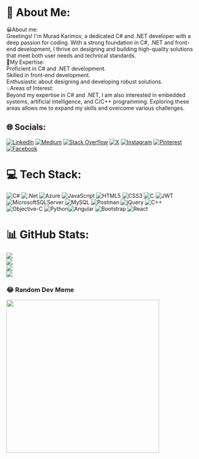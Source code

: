 # 💫 About Me:
😀About me:<br>Greetings! I'm Murad Karimov, a dedicated C# and .NET developer with a deep passion for coding. With a strong foundation in C#, .NET and front-end development, I thrive on designing and building high-quality solutions that meet both user needs and technical standards.<br>🚀My Expertise:<br>Proficient in C# and .NET development.<br>Skilled in front-end development.<br>Enthusiastic about designing and developing robust solutions.<br>💡Areas of Interest:<br>Beyond my expertise in C# and .NET, I am also interested in embedded systems, artificial intelligence, and C/C++ programming. Exploring these areas allows me to expand my skills and overcome various challenges.


## 🌐 Socials:
[![LinkedIn](https://img.shields.io/badge/LinkedIn-%230077B5.svg?logo=linkedin&logoColor=white)](https://linkedin.com/in/murad-karimov-686a73233) [![Medium](https://img.shields.io/badge/Medium-12100E?logo=medium&logoColor=white)](https://medium.com/@thekarimovmurad) [![Stack Overflow](https://img.shields.io/badge/-Stackoverflow-FE7A16?logo=stack-overflow&logoColor=white)](https://stackoverflow.com/users/30281862) [![X](https://img.shields.io/badge/X-black.svg?logo=X&logoColor=white)](https://x.com/thekarimovmurad) [![Instagram](https://img.shields.io/badge/Instagram-%23E4405F.svg?logo=Instagram&logoColor=white)](https://instagram.com/thekarimovmurad) [![Pinterest](https://img.shields.io/badge/Pinterest-%23E60023.svg?logo=Pinterest&logoColor=white)](https://pinterest.com/thekarimovmurad)  [![Facebook](https://img.shields.io/badge/Facebook-%231877F2.svg?logo=Facebook&logoColor=white)](https://facebook.com/thekarimovmurad)

# 💻 Tech Stack:
![C#](https://img.shields.io/badge/c%23-%23239120.svg?style=for-the-badge&logo=csharp&logoColor=white) ![.Net](https://img.shields.io/badge/.NET-5C2D91?style=for-the-badge&logo=.net&logoColor=white) ![Azure](https://img.shields.io/badge/azure-%230072C6.svg?style=for-the-badge&logo=microsoftazure&logoColor=white) ![JavaScript](https://img.shields.io/badge/javascript-%23323330.svg?style=for-the-badge&logo=javascript&logoColor=%23F7DF1E) ![HTML5](https://img.shields.io/badge/html5-%23E34F26.svg?style=for-the-badge&logo=html5&logoColor=white) ![CSS3](https://img.shields.io/badge/css3-%231572B6.svg?style=for-the-badge&logo=css3&logoColor=white) ![C](https://img.shields.io/badge/c-%2300599C.svg?style=for-the-badge&logo=c&logoColor=white) ![JWT](https://img.shields.io/badge/JWT-black?style=for-the-badge&logo=JSON%20web%20tokens) ![MicrosoftSQLServer](https://img.shields.io/badge/Microsoft%20SQL%20Server-CC2927?style=for-the-badge&logo=microsoft%20sql%20server&logoColor=white) ![MySQL](https://img.shields.io/badge/mysql-%2300000f.svg?style=for-the-badge&logo=mysql&logoColor=white) ![Postman](https://img.shields.io/badge/Postman-FF6C37?style=for-the-badge&logo=postman&logoColor=white) ![jQuery](https://img.shields.io/badge/jquery-%230769AD.svg?style=for-the-badge&logo=jquery&logoColor=white) ![C++](https://img.shields.io/badge/c++-%2300599C.svg?style=for-the-badge&logo=c%2B%2B&logoColor=white) ![Objective-C](https://img.shields.io/badge/OBJECTIVE--C-%233A95E3.svg?style=for-the-badge&logo=apple&logoColor=white) ![Python](https://img.shields.io/badge/python-3670A0?style=for-the-badge&logo=python&logoColor=ffdd54)![Angular](https://img.shields.io/badge/angular-%23DD0031.svg?style=for-the-badge&logo=angular&logoColor=white) ![Bootstrap](https://img.shields.io/badge/bootstrap-%238511FA.svg?style=for-the-badge&logo=bootstrap&logoColor=white) ![React](https://img.shields.io/badge/react-%2320232a.svg?style=for-the-badge&logo=react&logoColor=%2361DAFB)
# 📊 GitHub Stats:
![](https://github-readme-streak-stats.herokuapp.com/?user=thekarimovmurad&theme=vision-friendly-dark&hide_border=false)<br/>
![](https://github-readme-stats.vercel.app/api?username=thekarimovmurad&theme=vision-friendly-dark&hide_border=false&include_all_commits=false&count_private=true)<br/>
[![](https://github-readme-stats.vercel.app/api/top-langs/?username=thekarimovmurad&layout=donut&theme=vision-friendly-dark&hide_border=false&include_all_commits=false&count_private=true&langs_count=7)](https://github.com/thekarimovmurad/github-readme-stats)<br/>
[![](https://visitcount.itsvg.in/api?id=thekarimovmurad&label=Profile%20Views&icon=2&pretty=true)](https://visitcount.itsvg.in)

### 😂 Random Dev Meme
<img src='https://randommeme-five.vercel.app/' style="height: 400px;"/>
<!-- Proudly created with GPRM ( https://gprm.itsvg.in ) -->
